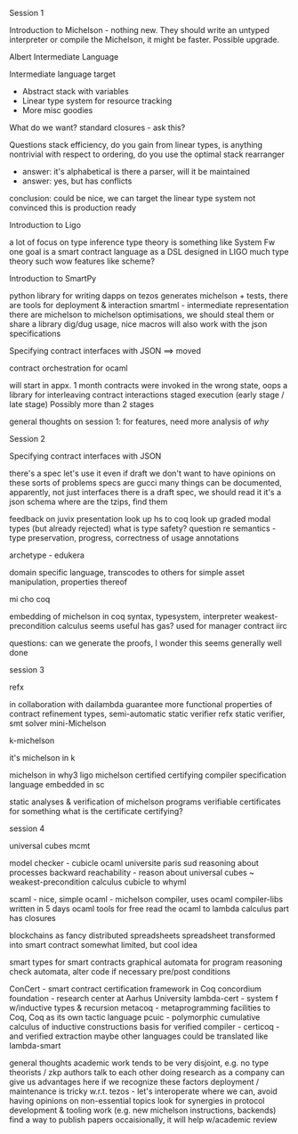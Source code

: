 Session 1

Introduction to Michelson - nothing new. They should write an untyped interpreter or compile the Michelson, it might be faster. Possible upgrade.

Albert Intermediate Language

Intermediate language target
- Abstract stack with variables
- Linear type system for resource tracking
- More misc goodies

What do we want?
standard closures - ask this?

Questions
stack efficiency, do you gain from linear types, is anything nontrivial with respect to ordering, do you use the optimal stack rearranger
  - answer: it's alphabetical
is there a parser, will it be maintained
  - answer: yes, but has conflicts

conclusion:
could be nice, we can target the linear type system
not convinced this is production ready

Introduction to Ligo

a lot of focus on type inference
type theory is something like System Fw
one goal is a smart contract language as a DSL designed in LIGO
much type theory such wow
features like scheme?

Introduction to SmartPy

python library for writing dapps on tezos
generates michelson + tests, there are tools for deployment & interaction
smartml - intermediate representation
there are michelson to michelson optimisations, we should steal them or share a library
dig/dug usage, nice macros
will also work with the json specifications

Specifying contract interfaces with JSON ==> moved

contract orchestration for ocaml

will start in appx. 1 month
contracts were invoked in the wrong state, oops
a library for interleaving contract interactions
staged execution (early stage / late stage)
Possibly more than 2 stages

general thoughts on session 1: for features, need more analysis of *why*

Session 2

Specifying contract interfaces with JSON

there's a spec
let's use it
even if draft
we don't want to have opinions on these sorts of problems
specs are gucci
many things can be documented, apparently, not just interfaces
there is a draft spec, we should read it
it's a json schema
where are the tzips, find them

feedback on juvix presentation
look up hs to coq
look up graded modal types (but already rejected)
what is type safety? question re semantics - type preservation, progress, correctness of usage annotations

archetype - edukera

domain specific language, transcodes to others
for simple asset manipulation, properties thereof

mi cho coq

embedding of michelson in coq
syntax, typesystem, interpreter
weakest-precondition calculus
seems useful
has gas?
used for manager contract iirc

questions:
can we generate the proofs, I wonder
this seems generally well done

session 3

refx

in collaboration with dailambda
guarantee more functional properties of contract
refinement types, semi-automatic static verifier
refx static verifier, smt solver
mini-Michelson

k-michelson

it's michelson in k

michelson in why3
ligo michelson certified certifying compiler
specification language embedded in sc

static analyses & verification of michelson programs
verifiable certificates for something
what is the certificate certifying?

session 4

universal cubes mcmt

model checker - cubicle ocaml
universite paris sud
reasoning about processes
backward reachability - reason about universal cubes
~ weakest-precondition calculus
cubicle to whyml

scaml - nice, simple ocaml - michelson compiler, uses ocaml compiler-libs
written in 5 days
ocaml tools for free
read the ocaml to lambda calculus part
has closures

blockchains as fancy distributed spreadsheets
spreadsheet transformed into smart contract
somewhat limited, but cool idea

smart types for smart contracts
graphical automata for program reasoning
check automata, alter code if necessary
pre/post conditions

ConCert - smart contract certification framework in Coq
concordium foundation - research center at Aarhus University
lambda-cert - system f w/inductive types & recursion
metacoq - metaprogramming facilities to Coq, Coq as its own tactic language
pcuic - polymorphic cumulative calculus of inductive constructions
basis for verified compiler - certicoq - and verified extraction
maybe other languages could be translated like lambda-smart

general thoughts
academic work tends to be very disjoint, e.g. no type theorists / zkp authors talk to each other
doing research as a company can give us advantages here if we recognize these factors
deployment / maintenance is tricky
w.r.t. tezos - let's interoperate where we can, avoid having opinions on non-essential topics
look for synergies in protocol development & tooling work (e.g. new michelson instructions, backends)
find a way to publish papers occaisionally, it will help w/academic review

